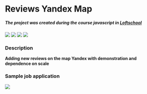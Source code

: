 #
# Reviews Yandex Map
##### The project was created during the course javascript in [Loftschool](https://loftschool.com/)

![](https://camo.githubusercontent.com/9ef656dc97aa846f2ff6c172328da020d045865a/687474703a2f2f692e737461636b2e696d6775722e636f6d2f41464651502e706e67)
![](https://camo.githubusercontent.com/94b76152d4a544c1aad17a14764955a76f0fa5ea/68747470733a2f2f696d322d7475622d72752e79616e6465782e6e65742f693f69643d3565653638666537626133373138613562623964353532303536363234313832266e3d3136)
![](https://camo.githubusercontent.com/d5fc20ec46b853f3c779534329225ddf4b1c6fe2/687474703a2f2f6465766f70732e65632f77702d636f6e74656e742f75706c6f6164732f323031352f31302f62775f68616e646c65626172732e706e67)
![](https://camo.githubusercontent.com/594809d1dacccfec85146a699ce7f2ad14292b21/68747470733a2f2f63646e2d73746167696e672e636f64656d656e746f722e696f2f6173736574732f636f75727365732f63617465676f72792f6f6e6c696e652d6573362d747261696e696e672d636f757273652d6c6976652d64313934396635386539366165313862376366646164376463633033313936312e706e67)


### Description
**Adding new reviews on the map Yandex with demonstration and dependence on scale**
### Sample job application
![](http://g.recordit.co/3mCBb0YRzk.gif)